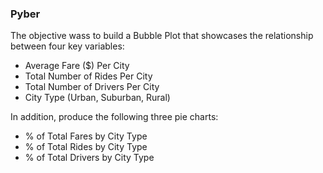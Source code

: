 ### Pyber
The objective wass to build a Bubble Plot that showcases the relationship between four key variables:

- Average Fare ($) Per City
- Total Number of Rides Per City
- Total Number of Drivers Per City
- City Type (Urban, Suburban, Rural)

In addition, produce the following three pie charts:

- % of Total Fares by City Type
- % of Total Rides by City Type
- % of Total Drivers by City Type
